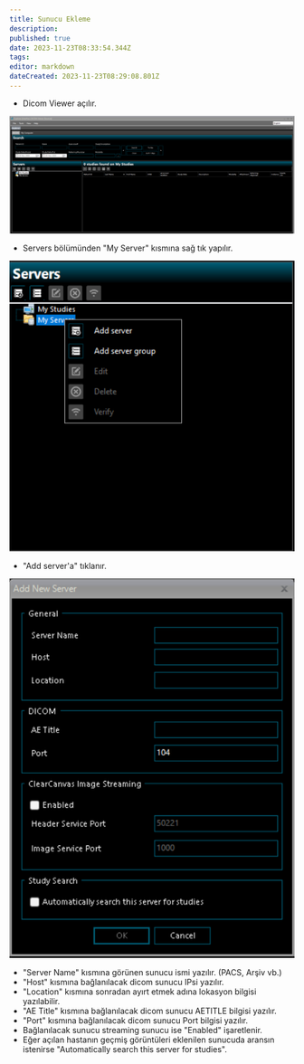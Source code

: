 ```yaml
---
title: Sunucu Ekleme
description: 
published: true
date: 2023-11-23T08:33:54.344Z
tags: 
editor: markdown
dateCreated: 2023-11-23T08:29:08.801Z
---
```


- Dicom Viewer açılır.

![mainmenu1.png](/dicomviewergoruntu/mainmenu1.png)

- Servers bölümünden "My Server" kısmına sağ tık yapılır.

![servers_add1.png](/dicomviewergoruntu/servers_add1.png)

- "Add server'a" tıklanır. 

![servers_add2.png](/dicomviewergoruntu/servers_add2.png)

- "Server Name" kısmına görünen sunucu ismi yazılır. (PACS, Arşiv vb.)
- "Host" kısmına bağlanılacak dicom sunucu IPsi yazılır.
- "Location" kısmına sonradan ayırt etmek adına lokasyon bilgisi yazılabilir.
- "AE Title" kısmına bağlanılacak dicom sunucu AETITLE bilgisi yazılır.
- "Port" kısmına bağlanılacak dicom sunucu Port bilgisi yazılır.
- Bağlanılacak sunucu streaming sunucu ise "Enabled" işaretlenir.
- Eğer açılan hastanın geçmiş görüntüleri eklenilen sunucuda aransın istenirse "Automatically search this server for studies".
